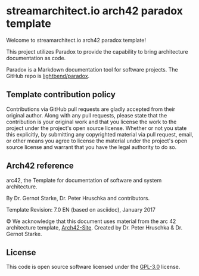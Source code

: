 # streamarchitect.io arch42 paradox template #

Welcome to streamarchitect.io arch42 paradox template!

This project utilizes Paradox to provide the capability to bring architecture documentation as code.

Paradox is a Markdown documentation tool for software projects.
The GitHub repo is [lightbend/paradox](https://github.com/lightbend/paradox).

## Template contribution policy ##

Contributions via GitHub pull requests are gladly accepted from their original author. Along with
any pull requests, please state that the contribution is your original work and that you license
the work to the project under the project's open source license. Whether or not you state this
explicitly, by submitting any copyrighted material via pull request, email, or other means you
agree to license the material under the project's open source license and warrant that you have the
legal authority to do so.

## Arch42 reference ##

arc42, the Template for documentation of software and system
architecture.

By Dr. Gernot Starke, Dr. Peter Hruschka and contributors.

Template Revision: 7.0 EN (based on asciidoc), January 2017

© We acknowledge that this document uses material from the arc 42
architecture template, [Arch42-Site](http://www.arc42.de). Created by Dr. Peter
Hruschka & Dr. Gernot Starke.

## License ##

This code is open source software licensed under the
[GPL-3.0](http://www.gnu.org/licenses/gpl-3.0.en.html) license.
